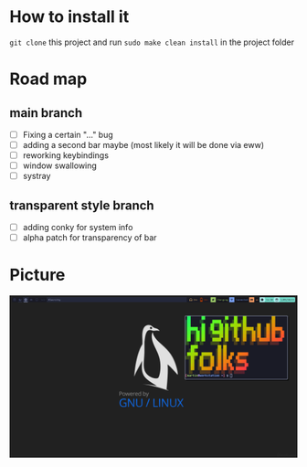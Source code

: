 # How to install it
`git clone` this project and run `sudo make clean install` in the project folder
# Road map
## main branch
- [ ] Fixing a certain "..." bug
- [ ] adding a second bar maybe (most likely it will be done via eww)
- [ ] reworking keybindings
- [ ] window swallowing
- [ ] systray
## transparent style branch
- [ ] adding conky for system info
- [ ] alpha patch for transparency of bar
# Picture
![this is what the desktop looks like](screenshot.png)
